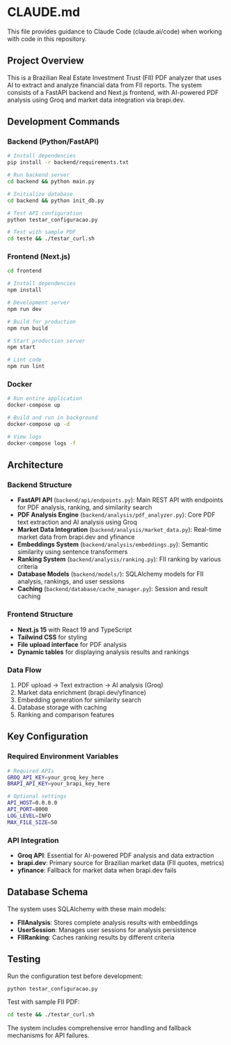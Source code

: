 # CLAUDE.md

This file provides guidance to Claude Code (claude.ai/code) when working with code in this repository.

## Project Overview

This is a Brazilian Real Estate Investment Trust (FII) PDF analyzer that uses AI to extract and analyze financial data from FII reports. The system consists of a FastAPI backend and Next.js frontend, with AI-powered PDF analysis using Groq and market data integration via brapi.dev.

## Development Commands

### Backend (Python/FastAPI)
```bash
# Install dependencies
pip install -r backend/requirements.txt

# Run backend server
cd backend && python main.py

# Initialize database
cd backend && python init_db.py

# Test API configuration
python testar_configuracao.py

# Test with sample PDF
cd teste && ./testar_curl.sh
```

### Frontend (Next.js)
```bash
cd frontend

# Install dependencies
npm install

# Development server
npm run dev

# Build for production
npm run build

# Start production server
npm start

# Lint code
npm run lint
```

### Docker
```bash
# Run entire application
docker-compose up

# Build and run in background
docker-compose up -d

# View logs
docker-compose logs -f
```

## Architecture

### Backend Structure
- **FastAPI API** (`backend/api/endpoints.py`): Main REST API with endpoints for PDF analysis, ranking, and similarity search
- **PDF Analysis Engine** (`backend/analysis/pdf_analyzer.py`): Core PDF text extraction and AI analysis using Groq
- **Market Data Integration** (`backend/analysis/market_data.py`): Real-time market data from brapi.dev and yfinance
- **Embeddings System** (`backend/analysis/embeddings.py`): Semantic similarity using sentence transformers
- **Ranking System** (`backend/analysis/ranking.py`): FII ranking by various criteria
- **Database Models** (`backend/models/`): SQLAlchemy models for FII analysis, rankings, and user sessions
- **Caching** (`backend/database/cache_manager.py`): Session and result caching

### Frontend Structure  
- **Next.js 15** with React 19 and TypeScript
- **Tailwind CSS** for styling
- **File upload interface** for PDF analysis
- **Dynamic tables** for displaying analysis results and rankings

### Data Flow
1. PDF upload → Text extraction → AI analysis (Groq)
2. Market data enrichment (brapi.dev/yfinance) 
3. Embedding generation for similarity search
4. Database storage with caching
5. Ranking and comparison features

## Key Configuration

### Required Environment Variables
```bash
# Required APIs
GROQ_API_KEY=your_groq_key_here
BRAPI_API_KEY=your_brapi_key_here

# Optional settings
API_HOST=0.0.0.0
API_PORT=8000
LOG_LEVEL=INFO
MAX_FILE_SIZE=50
```

### API Integration
- **Groq API**: Essential for AI-powered PDF analysis and data extraction
- **brapi.dev**: Primary source for Brazilian market data (FII quotes, metrics)
- **yfinance**: Fallback for market data when brapi.dev fails

## Database Schema

The system uses SQLAlchemy with these main models:
- **FIIAnalysis**: Stores complete analysis results with embeddings
- **UserSession**: Manages user sessions for analysis persistence  
- **FIIRanking**: Caches ranking results by different criteria

## Testing

Run the configuration test before development:
```bash
python testar_configuracao.py
```

Test with sample FII PDF:
```bash
cd teste && ./testar_curl.sh
```

The system includes comprehensive error handling and fallback mechanisms for API failures.
